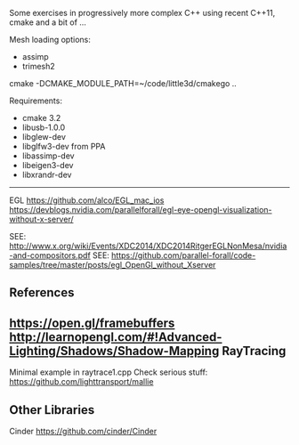 
Some exercises in progressively more complex C++ using recent C++11, cmake and a bit of ...


Mesh loading options:
- assimp
- trimesh2

cmake -DCMAKE_MODULE_PATH=~/code/little3d/cmakego ..

Requirements:
- cmake 3.2
- libusb-1.0.0 
- libglew-dev
- libglfw3-dev from PPA
- libassimp-dev
- libeigen3-dev
- libxrandr-dev


-----
EGL
https://github.com/alco/EGL_mac_ios
https://devblogs.nvidia.com/parallelforall/egl-eye-opengl-visualization-without-x-server/

SEE: http://www.x.org/wiki/Events/XDC2014/XDC2014RitgerEGLNonMesa/nvidia-and-compositors.pdf
SEE: https://github.com/parallel-forall/code-samples/tree/master/posts/egl_OpenGl_without_Xserver


References
----------
https://open.gl/framebuffers
http://learnopengl.com/#!Advanced-Lighting/Shadows/Shadow-Mapping
RayTracing
---------
Minimal example in raytrace1.cpp
Check serious stuff: https://github.com/lighttransport/mallie

Other Libraries
--------
Cinder https://github.com/cinder/Cinder